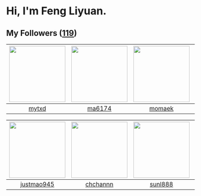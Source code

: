 # Hi, I'm Feng Liyuan.

## My Followers ([119](https://github.com/SunRunAway?tab=followers))

| <img src="https://avatars.githubusercontent.com/u/43415053?v=4" width="150" height="150" /> | <img src="https://avatars.githubusercontent.com/u/1449133?v=4" width="150" height="150" /> | <img src="https://avatars.githubusercontent.com/u/3843588?v=4" width="150" height="150" /> | <img src="https://avatars.githubusercontent.com/u/829039?v=4" width="150" height="150" /> |
| :-----------------------------------------------------------------------------------------: | :----------------------------------------------------------------------------------------: | :----------------------------------------------------------------------------------------: | :---------------------------------------------------------------------------------------: |
|                              [mytxd](https://github.com/mytxd)                              |                             [ma6174](https://github.com/ma6174)                            |                             [momaek](https://github.com/momaek)                            |                          [flyer103](https://github.com/flyer103)                          |

| <img src="https://avatars.githubusercontent.com/u/619331?v=4" width="150" height="150" /> | <img src="https://avatars.githubusercontent.com/u/4281540?v=4" width="150" height="150" /> | <img src="https://avatars.githubusercontent.com/u/9254545?v=4" width="150" height="150" /> | <img src="https://avatars.githubusercontent.com/u/2918384?v=4" width="150" height="150" /> |
| :---------------------------------------------------------------------------------------: | :----------------------------------------------------------------------------------------: | :----------------------------------------------------------------------------------------: | :----------------------------------------------------------------------------------------: |
|                        [justmao945](https://github.com/justmao945)                        |                           [chchannn](https://github.com/chchannn)                          |                            [sunl888](https://github.com/sunl888)                           |                            [wkshare](https://github.com/wkshare)                           |